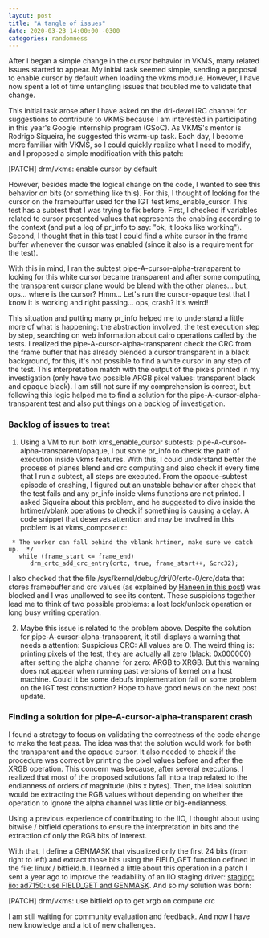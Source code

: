 ```yaml
---
layout: post
title: "A tangle of issues"
date: 2020-03-23 14:00:00 -0300
categories: randomness
--- 
```


After I began a simple change in the cursor behavior in VKMS, many related
issues started to appear. My initial task seemed simple, sending a proposal to
enable cursor by default when loading the vkms module. However, I have now
spent a lot of time untangling issues that troubled me to validate that change.

This initial task arose after I have asked on the dri-devel IRC channel for
suggestions to contribute to VKMS because I am interested in participating in
this year's Google internship program (GSoC). As VKMS's mentor is Rodrigo
Siqueira, he suggested this warm-up task. Each day, I become more familiar with
VKMS, so I could quickly realize what I need to modify, and I proposed a simple
modification with this patch:

[PATCH] drm/vkms: enable cursor by default

However, besides made the logical change on the code, I wanted to see this
behavior on bits (or something like this).  For this, I thought of looking for
the cursor on the framebuffer used for the IGT test kms\_enable\_cursor. This
test has a subtest that I was trying to fix before.  First, I checked if
variables related to cursor presented values that represents the enabling
according to the context (and put a log of pr\_info to say: "ok, it looks like
working"). Second, I thought that in this test I could find a white cursor in
the frame buffer whenever the cursor was enabled (since it also is a
requirement for the test).

With this in mind, I ran the subtest pipe-A-cursor-alpha-transparent to looking
for this white cursor became transparent and after some computing, the
transparent cursor plane would be blend with the other planes... but, ops...
where is the cursor? Hmm... Let's run the cursor-opaque test that I know it is
working and right passing... ops, crash? It's weird!

This situation and putting many pr\_info helped me to understand a little more
of what is happening: the abstraction involved, the test execution step by
step, searching on web information about cairo operations called by the tests.
I realized the pipe-A-cursor-alpha-transparent check the CRC from the frame
buffer that has already blended a cursor transparent in a black background, for
this, it's not possible to find a white cursor in any step of the test. This
interpretation match with the output of the pixels printed in my investigation
(only have two possible ARGB pixel values: transparent black and opaque black).
I am still not sure if my comprehension is correct, but following this logic
helped me to find a solution for the pipe-A-cursor-alpha-transparent test and
also put things on a backlog of investigation.

### Backlog of issues to treat

1. Using a VM to run both kms\_enable\_cursor subtests:
   pipe-A-cursor-alpha-transparent/opaque, I put some pr\_info to check the path
of execution inside vkms features. With this, I could understand better the
process of planes blend and crc computing and also check if every time that I
run a subtest, all steps are executed. From the opaque-subtest episode of
crashing, I figured out an unstable behavior after check that the test fails
and any pr\_info inside vkms functions are not printed.  I asked Siqueira about
this problem, and he suggested to dive inside the [hrtimer/vblank
operations](https://siqueira.tech/report/add-infrastructure-for-vblank-and-page-flip-events-simulated-via-hrtimer-in-vkms/)
to check if something is causing a delay.  A code snippet that deserves
attention and may be involved in this problem is at vkms\_composer.c:

``` /*
 * The worker can fall behind the vblank hrtimer, make sure we catch up.  */
   while (frame_start <= frame_end)
      drm_crtc_add_crc_entry(crtc, true, frame_start++, &crc32);

```

I also checked that the file /sys/kernel/debug/dri/0/crtc-0/crc/data that
stores framebuffer and crc values (as explained by [Haneen in this
post](http://haneensa.github.io/2018/09/09/CRC/)) was blocked and I was
unallowed to see its content. These suspicions together lead me to think of two
possible problems: a lost lock/unlock operation or long busy writing operation.

2. Maybe this issue is related to the problem above. Despite the solution for
pipe-A-cursor-alpha-transparent, it still displays a warning that needs a
attention: Suspicious CRC: All values are 0. The weird thing is: printing
pixels of the test, they are actually all zero (black: 0x000000) after setting
the alpha channel for zero: ARGB to XRGB. But this warning does not appear when
running past versions of kernel on a host machine. Could it be some debufs
implementation fail or some problem on the IGT test construction? Hope to have
good news on the next post update.

### Finding a solution for pipe-A-cursor-alpha-transparent crash

I found a strategy to focus on validating the correctness of the code change to
make the test pass. The idea was that the solution would work for both the
transparent and the opaque cursor. It also needed to check if the procedure was
correct by printing the pixel values before and after the XRGB
operation. This concern was because, after several executions, I realized that
most of the proposed solutions fall into a trap related to the endianness of
orders of magnitude (bits x bytes). Then, the ideal solution would be
extracting the RGB values without depending on whether the operation to ignore
the alpha channel was little or big-endianness.

Using a previous experience of contributing to the IIO, I thought about using
bitwise / bitfield operations to ensure the interpretation in bits and the
extraction of only the RGB bits of interest.

With that, I define a GENMASK that visualized only the first 24 bits (from
right to left) and extract those bits using the FIELD\_GET function defined in
the file: linux / bitfield.h. I learned a little about this operation in a
patch I sent a year ago to improve the readability of an IIO staging driver:
[staging: iio: ad7150: use FIELD\_GET and
GENMASK](https://patchwork.kernel.org/patch/10995927/). And so my solution was
born:

[PATCH] drm/vkms: use bitfield op to get xrgb on compute crc

I am still waiting for community evaluation and feedback. And now I have new
knowledge and a lot of new challenges.

